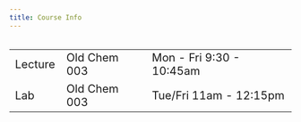 ```yaml
---
title: Course Info
---
```


<style>
  .column {
  width: 100%;
  }

  table {
  width: 100%;
  font-size: 20px;
  font-weight: 400;
  }
  
</style>

<div class = "column">
<table>
<tbody>
  <tr>
    <td class="tg-0pky">Lecture</td>
    <td class="tg-0pky">Old Chem 003</td>
    <td class="tg-0pky">Mon - Fri 9:30 - 10:45am</td>
  </tr>
  <tr>
    <td class="tg-0pky">Lab</td>
    <td class="tg-0pky">Old Chem 003</td>
    <td class="tg-0pky">Tue/Fri 11am - 12:15pm</td>
  </tr>
</tbody>
</table>
</div>

